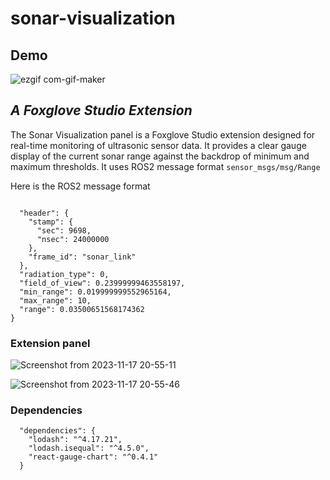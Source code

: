 # sonar-visualization

## Demo
![ezgif com-gif-maker](https://github.com/Gaurang-1402/foxglove-studio-sonar-visualization-extension/assets/71042887/122deb30-4553-43d4-a7af-e5ea4208a125)

## _A Foxglove Studio Extension_

The Sonar Visualization panel is a Foxglove Studio extension designed for real-time monitoring of ultrasonic sensor data. It provides a clear gauge display of the current sonar range against the backdrop of minimum and maximum thresholds. It uses ROS2 message format ```sensor_msgs/msg/Range```

Here is the ROS2 message format

```

  "header": {
    "stamp": {
      "sec": 9698,
      "nsec": 24000000
    },
    "frame_id": "sonar_link"
  },
  "radiation_type": 0,
  "field_of_view": 0.23999999463558197,
  "min_range": 0.019999999552965164,
  "max_range": 10,
  "range": 0.03500651568174362
}
```

### Extension panel

![Screenshot from 2023-11-17 20-55-11](https://github.com/Gaurang-1402/foxglove-studio-sonar-visualization-extension/assets/71042887/96555e4f-19d8-43f4-8987-e1c50a2f645f)


![Screenshot from 2023-11-17 20-55-46](https://github.com/Gaurang-1402/foxglove-studio-sonar-visualization-extension/assets/71042887/13e58e9d-9615-47f6-b033-4e9ca4073def)



### Dependencies

```
  "dependencies": {
    "lodash": "^4.17.21",
    "lodash.isequal": "^4.5.0",
    "react-gauge-chart": "^0.4.1"
  }

```
